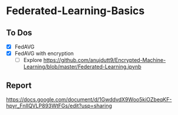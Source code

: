 # Federated-Learning-Basics
## To Dos
- [x] FedAVG
- [x] FedAVG with encryption
  - [ ] Explore https://github.com/anujdutt9/Encrypted-Machine-Learning/blob/master/Federated-Learning.ipynb

## Report
https://docs.google.com/document/d/1GwddvdX9Woo5kiOZbeqKF-hpyr_FnIIQVLP893WtFGs/edit?usp=sharing
